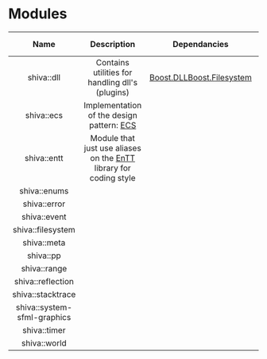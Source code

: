 # Modules

| Name | Description | Dependancies | Header-Only | Plugins | Script | Authors | Contributors |
| :---: | :---: | :---: | :---: | :---: | :---: | :---: | :---: |
| shiva::dll | Contains utilities for handling dll's \(plugins\) | [Boost.DLL](https://github.com/boostorg/dll)[Boost.Filesystem](https://github.com/boostorg/filesystem) |  |  |  |  |  |
| shiva::ecs | Implementation of the design pattern: [ECS](https://en.wikipedia.org/wiki/Entity%E2%80%93component%E2%80%93system) |  |  |  |  |  |  |
| shiva::entt | Module that just use aliases on the [EnTT](https://github.com/skypjack/entt) library for coding style |  |  |  |  |  |  |
| shiva::enums |  |  |  |  |  |  |  |
| shiva::error |  |  |  |  |  |  |  |
| shiva::event |  |  |  |  |  |  |  |
| shiva::filesystem |  |  |  |  |  |  |  |
| shiva::meta |  |  |  |  |  |  |  |
| shiva::pp |  |  |  |  |  |  |  |
| shiva::range |  |  |  |  |  |  |  |
| shiva::reflection |  |  |  |  |  |  |  |
| shiva::stacktrace |  |  |  |  |  |  |  |
| shiva::system-sfml-graphics |  |  |  |  |  |  |  |
| shiva::timer |  |  |  |  |  |  |  |
| shiva::world |  |  |  |  |  |  |  |


